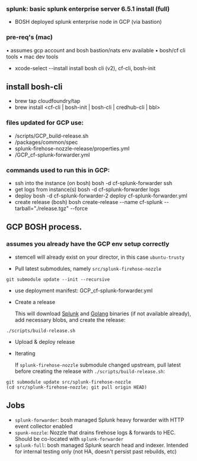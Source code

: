 ### splunk: basic splunk enterprise server 6.5.1 install (full)

* BOSH deployed splunk enterprise node in GCP (via bastion)

### pre-req's (mac)
• assumes gcp account and bosh bastion/nats env available
• bosh/cf cli tools
• mac dev tools
* xcode-select --install
install bosh cli (v2), cf-cli, bosh-init

## install bosh-cli
* brew tap cloudfoundry/tap
* brew install <cf-cli | bosh-init | bosh-cli | credhub-cli | bbl> 

### files updated for GCP use:
* /scripts/GCP_build-release.sh
* /packages/common/spec
* splunk-firehose-nozzle-release/properties.yml
* /GCP_cf-splunk-forwarder.yml

### commands used to run this in GCP:
* ssh into the instance (on bosh)
bosh -d cf-splunk-forwarder ssh <INSTANCE ID>
* get logs from instance(s)
bosh -d cf-splunk-forwarder logs
* deploy 
bosh -d cf-splunk-forwarder-2 deploy cf-splunk-forwarder.yml
* create release (bosh)
bosh create-release --name cf-splunk --tarball="./release.tgz" --force

## GCP BOSH process.

### assumes you already have the GCP env setup correctly

* stemcell will already exist on your director, in this case `ubuntu-trusty`

* Pull latest submodules, namely `src/splunk-firehose-nozzle`
```
git submodule update --init --recursive
```

* use deployment manifest: GCP_cf-splunk-forwarder.yml

* Create a release

    This will download [Splunk](https://www.splunk.com/download.html) and [Golang](https://golang.org/dl/) binaries (if not available already), add necessary blobs, and create the release:
```
./scripts/build-release.sh
```

* Upload & deploy release

* Iterating

    If `splunk-firehose-nozzle` submodule changed upstream, pull latest before creating the release with `./scripts/build-release.sh`:
```
git submodule update src/splunk-firehose-nozzle
(cd src/splunk-firehose-nozzle; git pull origin HEAD)
```

## Jobs

* `splunk-forwarder`: bosh managed Splunk heavy forwarder with HTTP event collector enabled
* `spunk-nozzle`: Nozzle that drains firehose logs & forwards to HEC. Should be co-located with `splunk-forwarder` 
* `splunk-full`: bosh managed Splunk search head and indexer. Intended for internal testing only (not 
HA, doesn't persist past rebuilds, etc)
